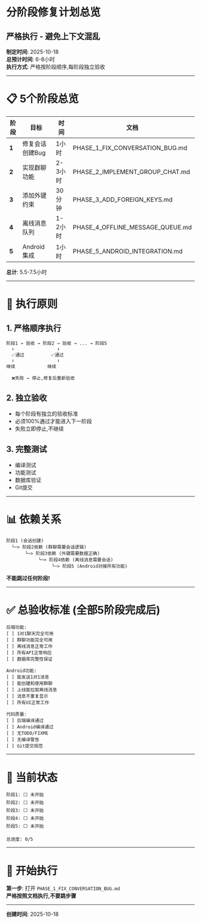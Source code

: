 # 分阶段修复计划总览
## 严格执行 - 避免上下文混乱

**制定时间**: 2025-10-18  
**总预计时间**: 6-8小时  
**执行方式**: 严格按阶段顺序,每阶段独立验收

---

# 📋 5个阶段总览

| 阶段 | 目标 | 时间 | 文档 |
|------|------|------|------|
| **1** | 修复会话创建Bug | 1小时 | PHASE_1_FIX_CONVERSATION_BUG.md |
| **2** | 实现群聊功能 | 2-3小时 | PHASE_2_IMPLEMENT_GROUP_CHAT.md |
| **3** | 添加外键约束 | 30分钟 | PHASE_3_ADD_FOREIGN_KEYS.md |
| **4** | 离线消息队列 | 1-2小时 | PHASE_4_OFFLINE_MESSAGE_QUEUE.md |
| **5** | Android集成 | 1小时 | PHASE_5_ANDROID_INTEGRATION.md |

**总计**: 5.5-7.5小时

---

# 🎯 执行原则

## 1. 严格顺序执行
```
阶段1 → 验收 → 阶段2 → 验收 → ... → 阶段5
  ↓                ↓
  ✅通过          ✅通过
  ↓                ↓
继续            继续

  ❌失败 → 停止,修复后重新验收
```

## 2. 独立验收
- 每个阶段有独立的验收标准
- 必须100%通过才能进入下一阶段
- 失败立即停止,不继续

## 3. 完整测试
- 编译测试
- 功能测试
- 数据库验证
- Git提交

---

# 📊 依赖关系

```
阶段1 (会话创建)
  └─> 阶段2依赖 (群聊需要会话逻辑)
       └─> 阶段3依赖 (外键需要数据正确)
            └─> 阶段4依赖 (离线消息需要会话)
                 └─> 阶段5 (Android对接所有功能)
```

**不能跳过任何阶段!**

---

# ✅ 总验收标准 (全部5阶段完成后)

```
后端功能:
[ ] 1对1聊天完全可用
[ ] 群聊功能完全可用  
[ ] 离线消息正常工作
[ ] 所有API正常响应
[ ] 数据库完整性保证

Android功能:
[ ] 能发送1对1消息
[ ] 能创建和使用群聊
[ ] 上线能拉取离线消息
[ ] 消息不重复显示
[ ] 所有UI正常工作

代码质量:
[ ] 后端编译通过
[ ] Android编译通过
[ ] 无TODO/FIXME
[ ] 无编译警告
[ ] Git提交规范
```

---

# 📝 当前状态

```
阶段1: ⬜ 未开始
阶段2: ⬜ 未开始
阶段3: ⬜ 未开始
阶段4: ⬜ 未开始
阶段5: ⬜ 未开始

总进度: 0/5
```

---

# 🚀 开始执行

**第一步**: 打开 `PHASE_1_FIX_CONVERSATION_BUG.md`  
**严格按照文档执行,不要跳步骤**

---

**创建时间**: 2025-10-18

